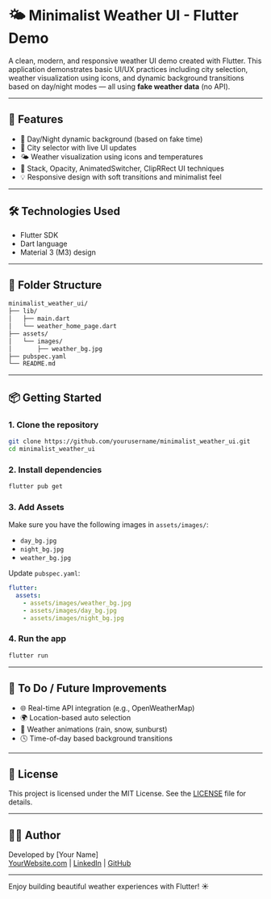 # 🌤️ Minimalist Weather UI - Flutter Demo

A clean, modern, and responsive weather UI demo created with Flutter. 
This application demonstrates basic UI/UX practices including city selection, 
weather visualization using icons, and dynamic background transitions based on 
day/night modes — all using **fake weather data** (no API).

---

## 🚀 Features

- 🌇 Day/Night dynamic background (based on fake time)
- 🌆 City selector with live UI updates
- 🌤️ Weather visualization using icons and temperatures
- 🧱 Stack, Opacity, AnimatedSwitcher, ClipRRect UI techniques
- 💡 Responsive design with soft transitions and minimalist feel

---

## 🛠️ Technologies Used

- Flutter SDK
- Dart language
- Material 3 (M3) design

---

## 📁 Folder Structure

```bash
minimalist_weather_ui/
├── lib/
│   ├── main.dart
│   └── weather_home_page.dart
├── assets/
│   └── images/
│       ├── weather_bg.jpg
├── pubspec.yaml
└── README.md
```

---

## 📦 Getting Started

### 1. Clone the repository
```bash
git clone https://github.com/yourusername/minimalist_weather_ui.git
cd minimalist_weather_ui
```

### 2. Install dependencies
```bash
flutter pub get
```

### 3. Add Assets
Make sure you have the following images in `assets/images/`:
- `day_bg.jpg`
- `night_bg.jpg`
- `weather_bg.jpg`

Update `pubspec.yaml`:
```yaml
flutter:
  assets:
    - assets/images/weather_bg.jpg
    - assets/images/day_bg.jpg
    - assets/images/night_bg.jpg
```

### 4. Run the app
```bash
flutter run
```

---

## 🔧 To Do / Future Improvements

- 🌐 Real-time API integration (e.g., OpenWeatherMap)
- 🌍 Location-based auto selection
- 🌈 Weather animations (rain, snow, sunburst)
- 🕓 Time-of-day based background transitions

---

## 📄 License

This project is licensed under the MIT License. See the [LICENSE](LICENSE) file for details.

---

## 👨‍💻 Author

Developed by [Your Name]  
[YourWebsite.com](https://yourwebsite.com) | [LinkedIn](https://linkedin.com/in/yourprofile) | [GitHub](https://github.com/yourusername)

---

Enjoy building beautiful weather experiences with Flutter! ☀️
